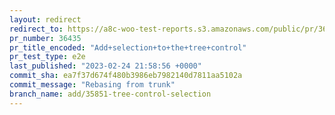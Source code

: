 ```yaml
---
layout: redirect
redirect_to: https://a8c-woo-test-reports.s3.amazonaws.com/public/pr/36435/e2e/index.html
pr_number: 36435
pr_title_encoded: "Add+selection+to+the+tree+control"
pr_test_type: e2e
last_published: "2023-02-24 21:58:56 +0000"
commit_sha: ea7f37d674f480b3986eb7982140d7811aa5102a
commit_message: "Rebasing from trunk"
branch_name: add/35851-tree-control-selection
---
```

